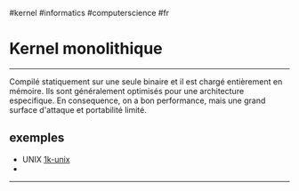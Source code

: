 #kernel #informatics #computerscience #fr
# Kernel monolithique
---
Compilé statiquement sur une seule binaire et il est chargé entièrement en mémoire. Ils sont généralement optimisés pour une architecture especifique. En consequence, on a bon performance, mais une grand surface d'attaque et portabilité limité. 

## exemples
+ UNIX [1k-unix](1k-unix.md)
+ 


---

